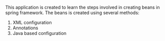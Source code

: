 This application is created to learn the steps involved in creating beans in spring framework. The beans is created using several methods:
1. XML configuration
2. Annotations
3. Java based configuration
